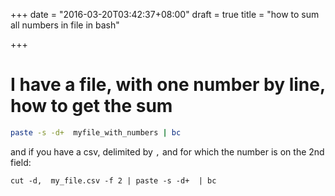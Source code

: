 +++
date = "2016-03-20T03:42:37+08:00"
draft = true
title = "how to sum all numbers in file in bash"

+++

# I have a file, with one number by line, how to get the sum

```bash
paste -s -d+  myfile_with_numbers | bc 
```

and if you have a csv, delimited by `,` and for which the number is on
the 2nd field:

```
cut -d,  my_file.csv -f 2 | paste -s -d+  | bc 
```

